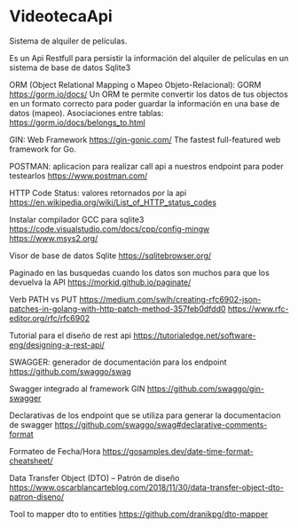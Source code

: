 # VideotecaApi
Sistema de alquiler de películas.

Es un Api Restfull para persistir la información del alquiler de películas en un sistema de base de datos Sqlite3

ORM  (Object Relational Mapping o Mapeo Objeto-Relacional): GORM
https://gorm.io/docs/
Un ORM te permite convertir los datos de tus objectos en un formato correcto para poder guardar la información en una base de datos (mapeo).
Asociaciones entre tablas: https://gorm.io/docs/belongs_to.html


GIN: Web Framework
https://gin-gonic.com/
The fastest full-featured web framework for Go.


POSTMAN: aplicacion para realizar call api a nuestros endpoint para poder testearlos
https://www.postman.com/


HTTP Code Status: valores retornados por la api
https://en.wikipedia.org/wiki/List_of_HTTP_status_codes


Instalar compilador GCC para sqlite3
https://code.visualstudio.com/docs/cpp/config-mingw
https://www.msys2.org/

Visor de base de datos Sqlite
https://sqlitebrowser.org/

Paginado en las busquedas cuando los datos son muchos para que los devuelva la API
https://morkid.github.io/paginate/


Verb PATH vs PUT
https://medium.com/swlh/creating-rfc6902-json-patches-in-golang-with-http-patch-method-357feb0dfdd0
https://www.rfc-editor.org/rfc/rfc6902

Tutorial para el diseño de rest api
https://tutorialedge.net/software-eng/designing-a-rest-api/


SWAGGER: generador de documentación para los endpoint
https://github.com/swaggo/swag

Swagger integrado al framework GIN
https://github.com/swaggo/gin-swagger

Declarativas de los endpoint que se utiliza para generar la documentacion de swagger
https://github.com/swaggo/swag#declarative-comments-format

Formateo de Fecha/Hora
https://gosamples.dev/date-time-format-cheatsheet/

Data Transfer Object (DTO) – Patrón de diseño
https://www.oscarblancarteblog.com/2018/11/30/data-transfer-object-dto-patron-diseno/

Tool to mapper dto to entities
https://github.com/dranikpg/dto-mapper
